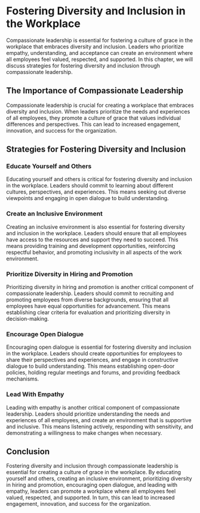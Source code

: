Fostering Diversity and Inclusion in the Workplace
=======================================================================================

Compassionate leadership is essential for fostering a culture of grace in the workplace that embraces diversity and inclusion. Leaders who prioritize empathy, understanding, and acceptance can create an environment where all employees feel valued, respected, and supported. In this chapter, we will discuss strategies for fostering diversity and inclusion through compassionate leadership.

The Importance of Compassionate Leadership
------------------------------------------

Compassionate leadership is crucial for creating a workplace that embraces diversity and inclusion. When leaders prioritize the needs and experiences of all employees, they promote a culture of grace that values individual differences and perspectives. This can lead to increased engagement, innovation, and success for the organization.

Strategies for Fostering Diversity and Inclusion
------------------------------------------------

### Educate Yourself and Others

Educating yourself and others is critical for fostering diversity and inclusion in the workplace. Leaders should commit to learning about different cultures, perspectives, and experiences. This means seeking out diverse viewpoints and engaging in open dialogue to build understanding.

### Create an Inclusive Environment

Creating an inclusive environment is also essential for fostering diversity and inclusion in the workplace. Leaders should ensure that all employees have access to the resources and support they need to succeed. This means providing training and development opportunities, reinforcing respectful behavior, and promoting inclusivity in all aspects of the work environment.

### Prioritize Diversity in Hiring and Promotion

Prioritizing diversity in hiring and promotion is another critical component of compassionate leadership. Leaders should commit to recruiting and promoting employees from diverse backgrounds, ensuring that all employees have equal opportunities for advancement. This means establishing clear criteria for evaluation and prioritizing diversity in decision-making.

### Encourage Open Dialogue

Encouraging open dialogue is essential for fostering diversity and inclusion in the workplace. Leaders should create opportunities for employees to share their perspectives and experiences, and engage in constructive dialogue to build understanding. This means establishing open-door policies, holding regular meetings and forums, and providing feedback mechanisms.

### Lead With Empathy

Leading with empathy is another critical component of compassionate leadership. Leaders should prioritize understanding the needs and experiences of all employees, and create an environment that is supportive and inclusive. This means listening actively, responding with sensitivity, and demonstrating a willingness to make changes when necessary.

Conclusion
----------

Fostering diversity and inclusion through compassionate leadership is essential for creating a culture of grace in the workplace. By educating yourself and others, creating an inclusive environment, prioritizing diversity in hiring and promotion, encouraging open dialogue, and leading with empathy, leaders can promote a workplace where all employees feel valued, respected, and supported. In turn, this can lead to increased engagement, innovation, and success for the organization.
